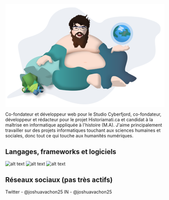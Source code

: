 <img align="center" src="/assets/shudai_anim.svg" />

Co-fondateur et développeur web pour le Studio Cyberfjord, co-fondateur, développeur et rédacteur pour le projet Historiamati.ca et candidat à la maîtrise en informatique appliquée à l'histoire (M.A). J'aime principalement travailler sur des projets informatiques touchant aux sciences humaines et sociales, donc tout ce qui touche aux humanités numériques. 

## Langages, frameworks et logiciels
![alt text](https://img.shields.io/badge/-HTML_5-informational?style=flat&logo=html5&logoColor=white&color=2bbc8a "HTML 5")
![alt text](https://img.shields.io/badge/-CSS-informational?style=flat&logo=css&logoColor=white&color=2bbc8a "HTML 5")
![alt text](https://img.shields.io/badge/-Javascript-informational?style=flat&logo=javascript&logoColor=white&color=2bbc8a "HTML 5")


## Réseaux sociaux (pas très actifs)
Twitter - @joshuavachon25
IN - @joshuavachon25
